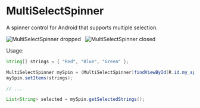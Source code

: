 MultiSelectSpinner
==================

A spinner control for Android that supports multiple selection.

![MultiSelectSpinner dropped][1] &nbsp; ![MultiSelectSpinner closed][2]

Usage:

```java
String[] strings = { "Red", "Blue", "Green" };

MultiSelectSpinner mySpin = (MultiSelectSpinner)findViewById(R.id.my_spin);
mySpin.setItems(strings);

// ...

List<String> selected = mySpin.getSelectedStrings();
```


[1]: https://codethis.files.wordpress.com/2012/06/mss_dropped1.png
[2]: https://codethis.files.wordpress.com/2012/06/mss_closed1.png